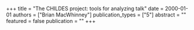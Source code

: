 +++
title = "The CHILDES project: tools for analyzing talk"
date = 2000-01-01
authors = ["Brian MacWhinney"]
publication_types = ["5"]
abstract = ""
featured = false
publication = ""
+++

